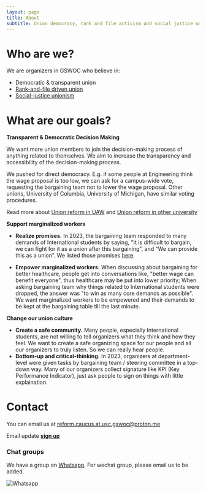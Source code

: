 ```yaml
---
layout: page
title: About 
subtitle: Union democracy, rank and file activism and social justice unionism (so-called USC Rank and File)
---
```

# Who are we?
We are organizers in GSWOC who believe in:
* Democratic & transparent union
* [Rank-and-file driven union](https://labornotes.org/blogs/2022/09/rank-and-file-power-essential-rebuilding-labor-movement)
* [Social-justice unionism](https://socialistworker.org/2015/05/18/the-meaning-of-social-justice-unionism)

# What are our goals?
**Transparent & Democratic Decision Making**

We want more union members to join the decision-making process of anything related to themselves.
We aim to increase the transparency and accessibility of the decision-making process.

We pushed for direct democracy. E.g. if some people at Engineering think the wage proposal is too low, we can ask for a campus-wide vote, requesting the bargaining team not to lower the wage proposal. 
Other unions, University of Columbia, University of Michigan, have similar voting procedures.


Read more about [Union reform in UAW](https://rc-usc.github.io/uaw_reform) and [Union reform in other university](https://rc-usc.github.io/high_ed_reform)

**Support marginalized workers**

* **Realize promises.** In 2023, the bargaining team responded to many demands of International students by saying, "It is difficult to bargain, we can fight for it as a union after this bargaining", and "We can provide this as a union”. We listed those promises [here](https://rc-usc.github.io/issues_left).

* **Empower marginalized workers.** When discussing about bargaining for better healthcare, people get into conversations like, "better wage can benefit everyone", thus healthcare may be put into lower priority; When asking bargaining team why things related to International students were dropped, the answer was "to win as many core demands as possible". We want marginalized workers to be empowered and their demands to be kept at the bargaining table till the last minute. 

**Change our union culture**
* **Create a safe community.** Many people, especially International students, are not willing to tell organizers what they think and how they feel. We want to create a safe organizing space for our people and all our organizers to truly listen. So we can really hear people.
* **Bottom-up and critical-thinking.** In 2023, organizers at department-level were given tasks by bargaining team / steering committee in a top-down way. Many of our organizers collect signature like KPI (Key Performance Indicator), just ask people to sign on things with little explaination.
# Contact
You can email us at <reform.caucus.at.usc.gswoc@proton.me>

Email update [**sign up**](https://forms.gle/kipC9gJbQqYJ9otY7)

### Chat groups
We have a group on [Whatsapp](https://chat.whatsapp.com/Fk7AdCrVisA519IgtdsDKY). 
For wechat group, please email us to be added.

<p float="left">
  <img src="{{ 'assets/groupQR/whatsapp.jpg' | relative_url }}" alt="Whatsapp" />
</p>
